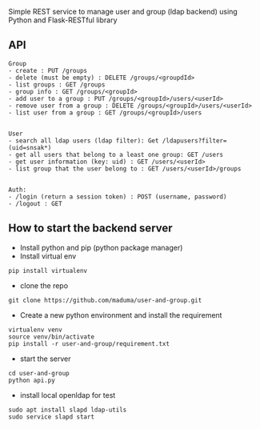 Simple REST service to manage user and group (ldap backend) using Python and Flask-RESTful library

## API

```
Group
- create : PUT /groups
- delete (must be empty) : DELETE /groups/<groupdId>
- list groups : GET /groups
- group info : GET /groups/<groupId>
- add user to a group : PUT /groups/<groupId>/users/<userId>
- remove user from a group : DELETE /groups/<groupId>/users/<userId>
- list user from a group : GET /groups/<groupId>/users


User
- search all ldap users (ldap filter): Get /ldapusers?filter=(uid=snsak*)
- get all users that belong to a least one group: GET /users
- get user information (key: uid) : GET /users/<userId>
- list group that the user belong to : GET /users/<userId>/groups


Auth:
- /login (return a session token) : POST (username, password)
- /logout : GET
```

## How to start the backend server
- Install python and pip (python package manager)
- Install virtual env
```
pip install virtualenv
```
- clone the repo
```
git clone https://github.com/maduma/user-and-group.git
```
- Create a new python environment and install the requirement
```
virtualenv venv
source venv/bin/activate
pip install -r user-and-group/requirement.txt
```
- start the server
```
cd user-and-group
python api.py
```

- install local openldap for test
```
sudo apt install slapd ldap-utils
sudo service slapd start
```

